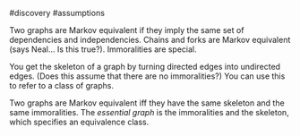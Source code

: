 #discovery #assumptions 

Two graphs are Markov equivalent if they imply the same set of dependencies and independencies. Chains and forks are Markov equivalent (says Neal... Is this true?). Immoralities are special.

You get the skeleton of a graph by turning directed edges into undirected edges. (Does this assume that there are no immoralities?) You can use this to refer to a class of graphs.

Two graphs are Markov equivalent iff they have the same skeleton and the same immoralities. The *essential graph* is the immoralities and the skeleton, which specifies an equivalence class.